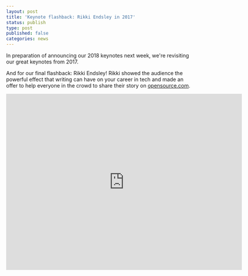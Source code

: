 ```yaml
---
layout: post
title: 'Keynote flashback: Rikki Endsley in 2017'
status: publish
type: post
published: false
categories: news
---
```


In preparation of announcing our 2018 keynotes next week, we're revisiting our great keynotes from 2017.

And for our final flashback: Rikki Endsley! Rikki showed the audience the powerful effect that writing can have on your career in tech and made an offer to help everyone in the crowd to share their story on [opensource.com](https://opensource.com).

<iframe src="https://archive.org/embed/seagl2017-rikki-endsley-20171007" width="640" height="480" frameborder="0" webkitallowfullscreen="true" mozallowfullscreen="true" allowfullscreen></iframe>
